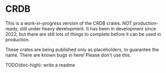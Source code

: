 # CRDB

This is a work-in-progress version of the CRDB crates.
NOT production-ready, still under heavy development.
It has been in development since 2022, but there are still lots of things to complete before it can be used in production.

These crates are being published only as placeholders, to guarantee the name.
There are known bugs in here!
Please don't use this.

TODO(doc-high): write a readme
